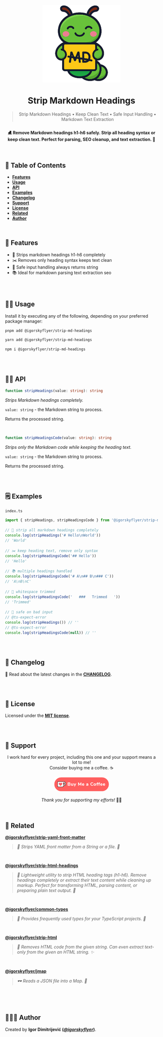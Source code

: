 <div align="center">
  <img src="https://raw.githubusercontent.com/igorskyflyer/npm-strip-md-headings/main/media/strip-md-headings.png" alt="Strip Markdown Headings package - clean Markdown content by removing heading syntax" width="256" height="256">
  <h1>Strip Markdown Headings</h1>
</div>

<blockquote align="center">
Strip Markdown Headings • Keep Clean Text • Safe Input Handling • Markdown Text Extraction
</blockquote>

<h4 align="center">
  ⛸ Remove Markdown headings h1-h6 safely. Strip all heading syntax or keep clean text. Perfect for parsing, SEO cleanup, and text extraction. 🏹
</h4>

<br>

## 📃 Table of Contents

- [**Features**](#-features)
- [**Usage**](#-usage)
- [**API**](#-api)
- [**Examples**](#️-examples)
- [**Changelog**](#-changelog)
- [**Support**](#-support)
- [**License**](#-license)
- [**Related**](#-related)
- [**Author**](#-author)

<br>

## 🤖 Features

- 🧹 Strips markdown headings h1-h6 completely  
- ✂️ Removes only heading syntax keeps text clean  
- 🧼 Safe input handling always returns string  
- 📚 Ideal for markdown parsing text extraction seo

<br>
<br>

## 🕵🏼 Usage

Install it by executing any of the following, depending on your preferred package manager:

```bash
pnpm add @igorskyflyer/strip-md-headings
```

```bash
yarn add @igorskyflyer/strip-md-headings
```

```bash
npm i @igorskyflyer/strip-md-headings
```

<br>
<br>

## 🤹🏼 API

```ts
function stripHeadings(value: string): string
```

_Strips Markdown headings completely._

`value: string` - the Markdown string to process.

Returns the processed string.

<br>

```ts
function stripHeadingsCode(value: string): string
```

_Strips only the Markdown code while keeping the heading text._

`value: string` - the Markdown string to process.

Returns the processed string.

<br>
<br>

## 🗒️ Examples

`index.ts`
```ts
import { stripHeadings, stripHeadingsCode } from '@igorskyflyer/strip-md-headings'

// 🧹 strip all markdown headings completely
console.log(stripHeadings('# Hello\nWorld'))
// 'World'

// ✂️ keep heading text, remove only syntax
console.log(stripHeadingsCode('## Hello'))
// 'Hello'

// 📚 multiple headings handled
console.log(stripHeadingsCode('# A\n## B\n### C'))
// 'A\nB\nC'

// 🧼 whitespace trimmed
console.log(stripHeadingsCode('   ###   Trimmed   '))
// 'Trimmed'

// 🚫 safe on bad input
// @ts-expect-error
console.log(stripHeadings()) // ''
// @ts-expect-error
console.log(stripHeadingsCode(null)) // ''
```

<br>
<br>

## 📝 Changelog

📑 Read about the latest changes in the [**CHANGELOG**](https://github.com/igorskyflyer/npm-strip-md-headings/blob/main/CHANGELOG.md).

<br>
<br>

## 🪪 License

Licensed under the [**MIT license**](https://github.com/igorskyflyer/npm-strip-md-headings/blob/main/LICENSE).

<br>
<br>

## 💖 Support

<div align="center">
  I work hard for every project, including this one and your support means a lot to me!
  <br>
  Consider buying me a coffee. ☕
  <br>
  <br>
  <a href="https://ko-fi.com/igorskyflyer" target="_blank"><img src="https://raw.githubusercontent.com/igorskyflyer/igorskyflyer/main/assets/ko-fi.png" alt="Donate to igorskyflyer" width="180" height="46"></a>
  <br>
  <br>
  <em>Thank you for supporting my efforts!</em> 🙏😊
</div>

<br>
<br>

## 🧬 Related

[**@igorskyflyer/strip-yaml-front-matter**](https://www.npmjs.com/package/@igorskyflyer/strip-yaml-front-matter)

> _🦓 Strips YAML front matter from a String or a file. 👾_

<br>

[**@igorskyflyer/strip-html-headings**](https://www.npmjs.com/package/@igorskyflyer/strip-html-headings)

> _🍛 Lightweight utility to strip HTML heading tags (h1-h6). Remove headings completely or extract their text content while cleaning up markup. Perfect for transforming HTML, parsing content, or preparing plain text output. 🍤_

<br>

[**@igorskyflyer/common-types**](https://www.npmjs.com/package/@igorskyflyer/common-types)

> _🔦 Provides frequently used types for your TypeScript projects. 🦄_

<br>

[**@igorskyflyer/strip-html**](https://www.npmjs.com/package/@igorskyflyer/strip-html)

> _🥞 Removes HTML code from the given string. Can even extract text-only from the given an HTML string. ✨_

<br>

[**@igorskyflyer/jmap**](https://www.npmjs.com/package/@igorskyflyer/jmap)

> _🕶️ Reads a JSON file into a Map. 🌻_

<br>
<br>
<br>

## 👨🏻‍💻 Author
Created by **Igor Dimitrijević ([*@igorskyflyer*](https://github.com/igorskyflyer/))**.
